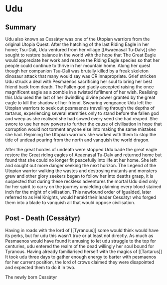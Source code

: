 # Udu
## Summary
Udu also known as Cessàtyr was one of the Utopian warriors from the original Utopia Quest. After the hatching of the last Riding Eagle in her home; Tsu-Dali, Udu ventured from her village [[Awaenasal Tu-Dalv]] she sought to restore balance in the world with the hope that The Great Eagle would appreciate her work and restore the Riding Eagle species so that her people could continue to thrive in her mountain home. Along her quest though her companion Tsu-Dali was brutally killed by a freak skeleton dinosaur attack that many would say was CR innapropriate. Grief stricken Udu struck a deal with Pesmaenos sacrificing her soul to bring her best friend back from death. The Fallen god gladly accepted raising the once magnificent eagle as a zombie in a twisted fufilment of her wish. Realising this Udu used the last of her dwindling divine power granted by the great eagle to kill the shadow of her friend. Swearing vengeance Udu left the Utopian warriors to seek out pesmaenos travelling through the depths of tartarus, experiencing several eternities only to stand before the fallen god and weep as she realised she had sowed every seed she had reaped. She swore to use her new powers to further the cause of civilisation in hope that corruption would not torment anyone else into making the same mistakes she had. Rejoining the Utopian warriors she worked with them to stop the tide of undead pouring from the north and vanquish the world dragon.

After the great hordes of undeath were stopped Udu bade the great eagle restore the Great riding eagles of Aeaenasal Tu-Dalv and returned home but found that she could no longer fit peacefully into life at her home. She left and sought out more danger seeking the next horizon. The Legend of the Utopian warrior walking the wastes and destroying mutants and monsters grew and other glory seekers began to follow her into deaths grasp, it is suspected that during these reckless adventures the mortal Udu died only for her spirit to carry on the journey unyielding claiming every blood stained inch for the might of civilisation. This newfound order of Igualded, later referred to as Hel Knights, would herald their leader Cessàtyr who forged them into a blade to vanquish all that would oppose civilisation.
## Post - Death (Cessàtyr)
Having in roads with the lord of [[Tyranous]] some would think would have its perks, but for udu this wasn't true or at least not directly. As much as Pesmaenos would have found it amusing to let udu struggle to the top for centuries, udu entered the realm of the dead willingly her soul bound for Tyranous. Having already familiarised herself with the magics of [[Tartarus]] It took udu three days to gather enough energy to barter with pesmaenos for her current position, the lord of crows claimed they were disapointed and expected them to do it in two.

The newly born Cessàtyr
